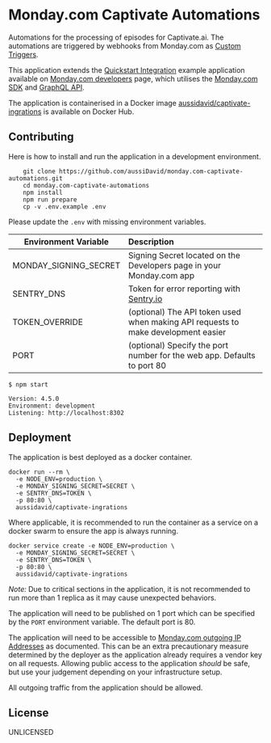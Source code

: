 # Monday.com Captivate Automations

Automations for the processing of episodes for Captivate.ai. The automations are triggered by webhooks from Monday.com as [Custom Triggers](https://monday.com/developers/apps/custom-trigger).

This application extends the [Quickstart Integration](https://github.com/mondaycom/welcome-apps/tree/master/apps/quickstart-integrations) example application available on [Monday.com developers](https://monday.com/developers/apps/intro) page, which utilises the [Monday.com SDK](https://github.com/mondaycom/monday-sdk-js#mondaycom-apps-framework-sdk-for-javascript) and [GraphQL API](https://monday-api.readme.io/docs).

The application is containerised in a Docker image [aussidavid/captivate-ingrations](https://hub.docker.com/r/aussidavid/captivate-ingrations) is available on Docker Hub.

## Contributing

Here is how to install and run the application in a development environment.

```console
    git clone https://github.com/aussiDavid/monday.com-captivate-automations.git
    cd monday.com-captivate-automations
    npm install
    npm run prepare
    cp -v .env.example .env
```

Please update the `.env` with missing environment variables.

| Environment Variable  | Description                                                                                             |
| --------------------- | :------------------------------------------------------------------------------------------------------ |
| MONDAY_SIGNING_SECRET | Signing Secret located on the Developers page in your Monday.com app                                    |
| SENTRY_DNS            | Token for error reporting with [Sentry.io](https://docs.sentry.io/product/sentry-basics/dsn-explainer/) |
| TOKEN_OVERRIDE        | (optional) The API token used when making API requests to make development easier                       |
| PORT                  | (optional) Specify the port number for the web app. Defaults to port 80                                 |

```console
$ npm start

Version: 4.5.0
Environment: development
Listening: http://localhost:8302
```

## Deployment

The application is best deployed as a docker container.

```console
docker run --rm \
  -e NODE_ENV=production \
  -e MONDAY_SIGNING_SECRET=SECRET \
  -e SENTRY_DNS=TOKEN \
  -p 80:80 \
  aussidavid/captivate-ingrations
```

Where applicable, it is recommended to run the container as a service on a docker swarm to ensure the app is always running.

```console
docker service create -e NODE_ENV=production \
  -e MONDAY_SIGNING_SECRET=SECRET \
  -e SENTRY_DNS=TOKEN \
  -p 80:80 \
  aussidavid/captivate-ingrations
```

_Note:_ Due to critical sections in the application, it is not recommended to run more than 1 replica as it may cause unexpected behaviors.

The application will need to be published on 1 port which can be specified by the `PORT` environment variable. The default port is 80.

The application will need to be accessible to [Monday.com outgoing IP Addresses](https://support.monday.com/hc/en-us/articles/360012300479-About-monday-com-s-public-IP-addresses) as documented. This can be an extra precautionary measure determined by the deployer as the application already requires a vendor key on all requests. Allowing public access to the application _should_ be safe, but use your judgement depending on your infrastructure setup.

All outgoing traffic from the application should be allowed.

## License

UNLICENSED
